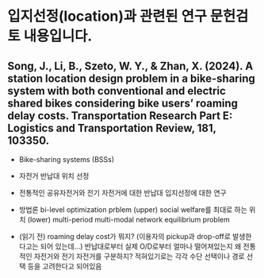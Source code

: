 # 입지선정(location)과 관련된 연구 문헌검토 내용입니다.


## Song, J., Li, B., Szeto, W. Y., & Zhan, X. (2024). A station location design problem in a bike-sharing system with both conventional and electric shared bikes considering bike users’ roaming delay costs. Transportation Research Part E: Logistics and Transportation Review, 181, 103350.

- Bike-sharing systems (BSSs)
- 자전거 반납대 위치 선정
- 전통적인 공유자전거와 전기 자전거에 대한 반납대 입지선정에 대한 연구
- 방법론
    bi-level optimization prblem
        (upper) social welfare를 최대로 하는 위치
        (lower) multi-period multi-modal network equilibrium problem

- (읽기 전)
    roaming delay cost가 뭐지?
        (이용자의 pickup과 drop-off로 발생한다고는 되어 있는데...)
        반납대로부터 실제 O/D로부터 얼마나 떨어져있는지 
    왜 전통적인 자전거와 전기 자전거를 구분하지?
        적혀있기로는 각각 수단 선택이나 경로 선택 등을 고려한다고 되어있음